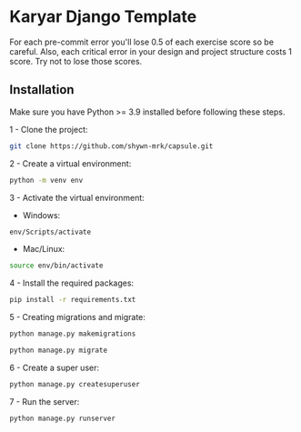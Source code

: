 # Karyar Django Template

For each pre-commit error you'll lose 0.5 of each exercise score so be careful. Also, each critical error in your design and project structure costs 1 score.
Try not to lose those scores.

## Installation
Make sure you have Python >= 3.9 installed before following these steps.

1 - Clone the project:

```bash
git clone https://github.com/shywn-mrk/capsule.git
```

2 - Create a virtual environment:

```bash
python -m venv env
```

3 - Activate the virtual environment:

- Windows:

```bash
env/Scripts/activate
```

- Mac/Linux:

```bash
source env/bin/activate
```

4 - Install the required packages:

```bash
pip install -r requirements.txt
```

5 - Creating migrations and migrate:

```bash
python manage.py makemigrations

python manage.py migrate
```

6 - Create a super user:

```bash
python manage.py createsuperuser
```

7 - Run the server:

```bash
python manage.py runserver
```
